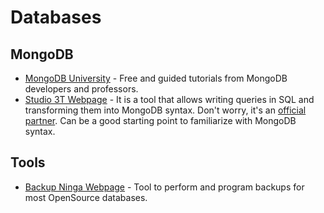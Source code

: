 # Databases
## MongoDB
- [MongoDB University](https://university.mongodb.com/) - Free and guided 
  tutorials from MongoDB developers and professors.
- [Studio 3T Webpage](https://studio3t.com/) - It is a tool that allows writing queries
  in SQL and transforming them into MongoDB syntax. Don't worry, it's an 
  [official partner](https://www.mongodb.com/partners/studio-3t). Can be a good
  starting point to familiarize with MongoDB syntax.
## Tools
- [Backup Ninga Webpage](https://backup.ninja/technologies) - Tool to perform and 
  program backups for most OpenSource databases.

